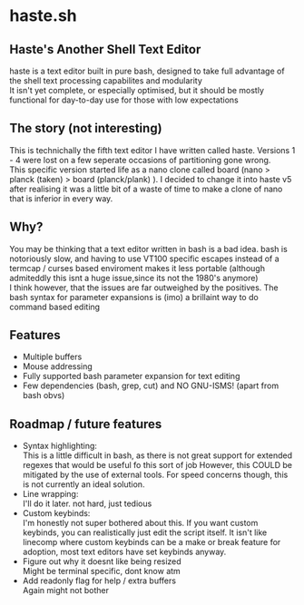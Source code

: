 # haste.sh
## Haste's Another Shell Text Editor
haste is a text editor built in pure bash, designed to take full advantage of the shell text processing capabilites and modularity  
It isn't yet complete, or especially optimised, but it should be mostly functional for day-to-day use for those with low expectations  

## The story (not interesting)
This is technichally the fifth text editor I have written called haste. Versions 1 - 4 were lost on a few seperate occasions of partitioning gone wrong.  
This specific version started life as a nano clone called board (nano > planck (taken) > board (planck/plank) ). I decided to change it into haste v5 after realising it was a little bit of a waste of time to make a clone of nano that is inferior in every way.  


## Why?
You may be thinking that a text editor written in bash is a bad idea. bash is notoriously slow, and having to use VT100 specific escapes instead of a termcap / curses based enviroment makes it less portable (although admiteddly this isnt a huge issue,since its not the 1980's anymore)  
I think however, that the issues are far outweighed by the positives. The bash syntax for parameter expansions is (imo) a brillaint way to do command based editing  

## Features
 - Multiple buffers
 - Mouse addressing
 - Fully supported bash parameter expansion for text editing
 - Few dependencies (bash, grep, cut) and NO GNU-ISMS! (apart from bash obvs)

## Roadmap / future features
 - Syntax highlighting:  
	This is a little difficult in bash, as there is not great support for extended regexes that would be useful fo this sort of job
	However, this COULD be mitigated by the use of external tools. For speed concerns though, this is not currently an ideal solution.
 - Line wrapping:  
	I'll do it later. not hard, just tedious
 - Custom keybinds:  
	I'm honestly not super bothered about this. If you want custom keybinds, you can realistically just edit the script itself. It isn't like linecomp where custom keybinds can be a make or break feature for adoption, most text editors have set keybinds anyway.
 - Figure out why it doesnt like being resized  
	Might be terminal specific, dont know atm
 - Add readonly flag for help / extra buffers  
	Again might not bother
